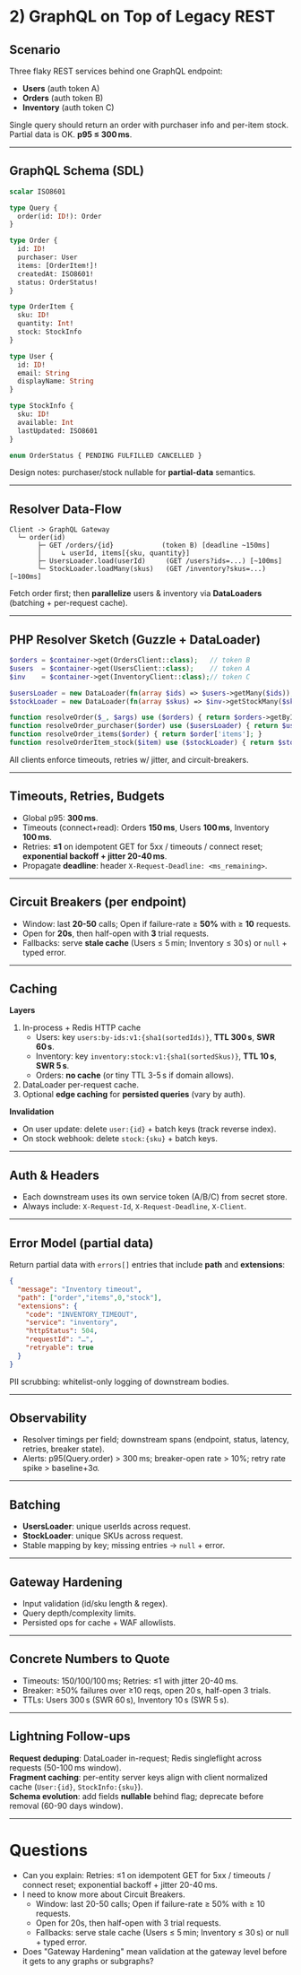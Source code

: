# 2) GraphQL on Top of Legacy REST

## Scenario
Three flaky REST services behind one GraphQL endpoint:
- **Users** (auth token A)
- **Orders** (auth token B)
- **Inventory** (auth token C)

Single query should return an order with purchaser info and per-item stock. Partial data is OK. **p95 ≤ 300 ms**.

---

## GraphQL Schema (SDL)
```graphql
scalar ISO8601

type Query {
  order(id: ID!): Order
}

type Order {
  id: ID!
  purchaser: User
  items: [OrderItem!]!
  createdAt: ISO8601!
  status: OrderStatus!
}

type OrderItem {
  sku: ID!
  quantity: Int!
  stock: StockInfo
}

type User {
  id: ID!
  email: String
  displayName: String
}

type StockInfo {
  sku: ID!
  available: Int
  lastUpdated: ISO8601
}

enum OrderStatus { PENDING FULFILLED CANCELLED }
```
Design notes: purchaser/stock nullable for **partial-data** semantics.

---

## Resolver Data-Flow
```
Client -> GraphQL Gateway
  └─ order(id)
       ├─ GET /orders/{id}            (token B) [deadline ~150ms]
       │     ↳ userId, items[{sku, quantity}]
       ├─ UsersLoader.load(userId)     (GET /users?ids=...) [~100ms]
       └─ StockLoader.loadMany(skus)   (GET /inventory?skus=...) [~100ms]
```
Fetch order first; then **parallelize** users & inventory via **DataLoaders** (batching + per-request cache).

---

## PHP Resolver Sketch (Guzzle + DataLoader)
```php
$orders = $container->get(OrdersClient::class);   // token B
$users  = $container->get(UsersClient::class);    // token A
$inv    = $container->get(InventoryClient::class);// token C

$usersLoader = new DataLoader(fn(array $ids) => $users->getMany($ids));     // GET /users?ids=
$stockLoader = new DataLoader(fn(array $skus) => $inv->getStockMany($skus)); // GET /inventory?skus=

function resolveOrder($_, $args) use ($orders) { return $orders->getById($args['id']); }
function resolveOrder_purchaser($order) use ($usersLoader) { return $usersLoader->load($order['userId']); }
function resolveOrder_items($order) { return $order['items']; }
function resolveOrderItem_stock($item) use ($stockLoader) { return $stockLoader->load($item['sku']); }
```
All clients enforce timeouts, retries w/ jitter, and circuit-breakers.

---

## Timeouts, Retries, Budgets
- Global p95: **300 ms**.
- Timeouts (connect+read): Orders **150 ms**, Users **100 ms**, Inventory **100 ms**.
- Retries: **≤1** on idempotent GET for 5xx / timeouts / connect reset; **exponential backoff + jitter 20-40 ms**.
- Propagate **deadline**: header `X-Request-Deadline: <ms_remaining>`.

---

## Circuit Breakers (per endpoint)
- Window: last **20-50** calls; Open if failure-rate ≥ **50%** with ≥ **10** requests.
- Open for **20s**, then half-open with **3** trial requests.
- Fallbacks: serve **stale cache** (Users ≤ 5 min; Inventory ≤ 30 s) or `null` + typed error.

---

## Caching
**Layers**
1) In-process + Redis HTTP cache  
   - Users: key `users:by-ids:v1:{sha1(sortedIds)}`, **TTL 300 s**, **SWR 60 s**.  
   - Inventory: key `inventory:stock:v1:{sha1(sortedSkus)}`, **TTL 10 s**, **SWR 5 s**.  
   - Orders: **no cache** (or tiny TTL 3-5 s if domain allows).
2) DataLoader per-request cache.
3) Optional **edge caching** for **persisted queries** (vary by auth).

**Invalidation**
- On user update: delete `user:{id}` + batch keys (track reverse index).  
- On stock webhook: delete `stock:{sku}` + batch keys.

---

## Auth & Headers
- Each downstream uses its own service token (A/B/C) from secret store.  
- Always include: `X-Request-Id`, `X-Request-Deadline`, `X-Client`.

---

## Error Model (partial data)
Return partial data with `errors[]` entries that include **path** and **extensions**:
```json
{
  "message": "Inventory timeout",
  "path": ["order","items",0,"stock"],
  "extensions": {
    "code": "INVENTORY_TIMEOUT",
    "service": "inventory",
    "httpStatus": 504,
    "requestId": "…",
    "retryable": true
  }
}
```
PII scrubbing: whitelist-only logging of downstream bodies.

---

## Observability
- Resolver timings per field; downstream spans (endpoint, status, latency, retries, breaker state).
- Alerts: p95(Query.order) > 300 ms; breaker-open rate > 10%; retry rate spike > baseline+3σ.

---

## Batching
- **UsersLoader**: unique userIds across request.  
- **StockLoader**: unique SKUs across request.  
- Stable mapping by key; missing entries → `null` + error.

---

## Gateway Hardening
- Input validation (id/sku length & regex).
- Query depth/complexity limits.
- Persisted ops for cache + WAF allowlists.

---

## Concrete Numbers to Quote
- Timeouts: 150/100/100 ms; Retries: ≤1 with jitter 20-40 ms.  
- Breaker: ≥50% failures over ≥10 reqs, open 20 s, half-open 3 trials.  
- TTLs: Users 300 s (SWR 60 s), Inventory 10 s (SWR 5 s).

---

## Lightning Follow-ups
**Request deduping**: DataLoader in-request; Redis singleflight across requests (50-100 ms window).  
**Fragment caching**: per-entity server keys align with client normalized cache (`User:{id}`, `StockInfo:{sku}`).  
**Schema evolution**: add fields **nullable** behind flag; deprecate before removal (60-90 days window).

---

# Questions

- Can you explain: Retries: ≤1 on idempotent GET for 5xx / timeouts / connect reset; exponential backoff + jitter 20-40 ms.
- I need to know more about Circuit Breakers.
  - Window: last 20-50 calls; Open if failure-rate ≥ 50% with ≥ 10 requests.
  - Open for 20s, then half-open with 3 trial requests.
  - Fallbacks: serve stale cache (Users ≤ 5 min; Inventory ≤ 30 s) or null + typed error.
- Does "Gateway Hardening" mean validation at the gateway level before it gets to any graphs or subgraphs?
